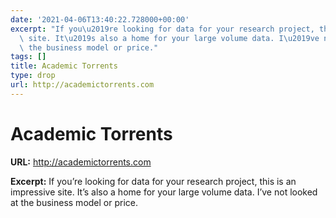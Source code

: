 ```yaml
---
date: '2021-04-06T13:40:22.728000+00:00'
excerpt: "If you\u2019re looking for data for your research project, this is an impressive\
  \ site. It\u2019s also a home for your large volume data. I\u2019ve not looked at\
  \ the business model or price."
tags: []
title: Academic Torrents
type: drop
url: http://academictorrents.com
---
```


# Academic Torrents

**URL:** http://academictorrents.com

**Excerpt:** If you’re looking for data for your research project, this is an impressive site. It’s also a home for your large volume data. I’ve not looked at the business model or price.
